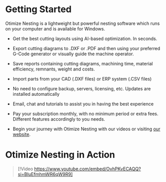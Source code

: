 
# Getting Started

Otimize Nesting is a lightweight but powerful nesting software which runs on your computer and is available for Windows.

* Get the best cutting layouts using AI-based optimization. In seconds.

* Export cutting diagrams to .DXF or .PDF and then using your preferred G-Code generator or visually guide the machine operator.

* Save reports containing cutting diagrams, machining time, material efficiency, remnants, weight and costs.

* Import parts from your CAD (.DXF files) or ERP system (.CSV files)

* No need to configure backup, servers, licensing, etc. Updates are installed automatically

* Email, chat and tutorials to assist you in having the best experience

* Pay your subscription monthly, with no minimum period or extra fees. Different features accordingly to you needs.

* Begin your journey with Otimize Nesting with our videos or visiting [our website](www.otimizenesting.com).


# Otimize Nesting in Action

> [!Video https://www.youtube.com/embed/OvhPKvECAQQ?si=BIuEfmhmWR6qW9R9]